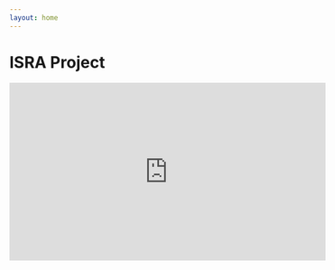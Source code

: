 ```yaml
---
layout: home
---
```


# ISRA Project
<iframe width="560" height="315" src="https://youtube.com/clip/UgkxO5eWq5H7aevxc_MGX-0Ex8IRt_G-A-6Q?si=jwF_g5TcOF8TmrXZ" title="YouTube video player" frameborder="0" allow="accelerometer; autoplay; clipboard-write; encrypted-media; gyroscope; picture-in-picture" allowfullscreen></iframe>  
